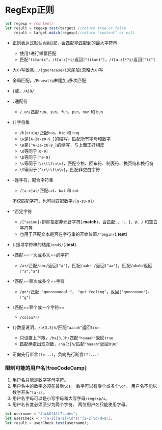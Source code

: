 # RegExp正则

```js
let regexp = /content/
let result = regexp.test(target) //return true or false
	result = target.match(regexp)//return "content" or null
```

* 正则表达式默认`贪婪匹配`，会匹配能匹配到的最大字符串

  * 使用`?`进行懒惰匹配
  * 匹配`"titanic"`，`/t[a-z]*i/`返回`["titani"]`，`/t[a-z]*?i/`返回`["ti"]`

* 大小写敏感，`/ignorecase/i`末尾加`i`忽略大小写

* 全局匹配，`/Repeat/g`末尾加`g`多次匹配

* `|`或，`/A|B/`

* `.`通配符

  * `/.un/`匹配`run`、`sun`、`fun`、`pun`、`nun` 和 `bun`

* `[]`字符集

  * `/b[aiu]g/`匹配`bag`、`big` 和 `bug`
  * `\w`是`[A-Za-z0-9_]`的缩写，匹配所有字母和数字
  * `\W`是`[^A-Za-z0-9_]`的缩写，与上面正好相反
  * `\d`等同于`[0-9]`
  * `\D`等同于`[^0-9]`
  * `\s`等同于`[\r\t\f\n\v]`，匹配空格、回车符、制表符、换页符和换行符
  * `\S`等同于`[^\r\t\f\n\v]`，匹配非空白字符

* `-`连字符，配合字符集

  * `/[a-e]at/`匹配`cat`、`bat` 和 `eat`

  不仅匹配字符，也可以匹配数字`/[a-z0-9]/`

* `^`否定字符

  * `/[^aeiou]/`排除指定非元音字符(**.match**)，会匹配`.`、`!`、`[`、`@`、`/` 和空白字符等
  * 也用于匹配文本是否在字符串的开始位置`/^begin/`(**.test**)

* `$` 搜寻字符串的结尾`/end$/`(**.test**)

* `+`匹配==一次或多次==的字符

  * `/a+/`匹配`/abc/`返回`["a"]`，匹配`/aabc /`返回`["aa"]`，匹配`/abab/`返回`["a","a"]`

* `*`匹配==零次或多个==字符

  * `/go*/`匹配` "gooooooooal!"`、 `"gut feeling"`，返回`["goooooooo"]`、`["g"]`
  
* `?`匹配==零个或一个字符==

  * `/colou?r/`
  
* `{}`数量说明，`/a{3,5}h/`匹配`"aaaah"`返回`true`

  * 只设置上下限，`/ha{3,}h/`匹配`"haaaah"`返回`true`
  * 匹配确定出现次数，`/ha{3}h/`匹配`"haaah"`返回true`

* 正向先行断言`(?=...)`，负向先行断言`(?!...)`



### 限制可能的用户名⌈freeCodeCamp⌋

  1. 用户名只能是数字字母字符。
  2. 用户名中的数字必须在最后`\d$`。 数字可以有零个或多个`\d*`。 用户名不能以数字开头`^[a-z]`。
  3. 用户名字母可以是小写字母和大写字母`/regexp/i`。
  4. 用户名长度必须至少为两个字符。 两位用户名只能使用字母。

  ```js
  let username = "JackOfAllTrades";
  let userCheck = /^[a-z][a-z]+\d*$|^[a-z]\d\d+$/i; 
  let result = userCheck.test(username);
  ```

  